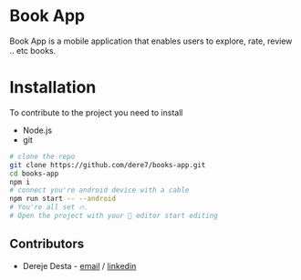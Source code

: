 # Book App
Book App is a mobile application that enables users to explore, rate, review .. etc books.

# Installation
To contribute to the project you need to install
* Node.js
* git

```bash
# clone the repo
git clone https://github.com/dere7/books-app.git
cd books-app
npm i
# connect you're android device with a cable
npm run start -- --android
# You're all set 🔥. 
# Open the project with your 🌟 editor start editing
```

## Contributors
* Dereje Desta - [email](ddesta777@gmail.com) / [linkedin](https://linkedin.com/in/dereje7)